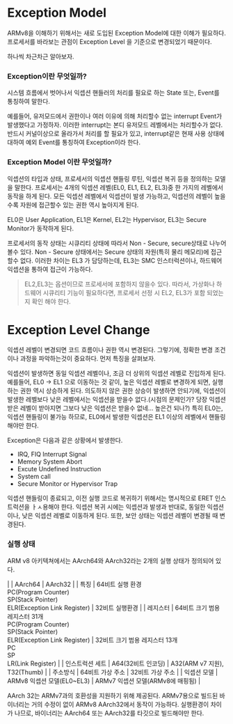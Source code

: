# Exception Model
ARMv8을 이해하기 위해서는 새로 도입된 Exception Model에 대한 이해가 필요하다.
프로세서를 바라보는 관점이 Exception Level 을 기준으로 변경되었기 때문이다.

하나씩 차근차근 알아보자.
### Exception이란 무엇일까?
시스템 흐름에서 벗어나서 익셉션 핸들러의 처리를 필요로 하는 State 또는, Event를 통칭하여 말한다.

예를들어, 유저모드에서 권한이나 여러 이유에 의해 처리할수 없는 interrupt Event가 발생했다고 가정하자.
이러한 interrupt는 본디 유저모드 레벨에서는 처리할수가 없다. 반드시 커널이상으로 올라가서 처리를 할 필요가 있고,
interrupt같은 현재 사용 상태에 대하여 예외 Event를 통칭하여 Exception이라 한다.

### Exception Model 이란 무엇일까?

익셉션의 타입과 상태, 프로세서의 익셉션 핸들링 루틴, 익셉션 복귀 등을 정의하는 모델을 말한다.
프로세서는 4개의 익셉션 레벨(EL0, EL1, EL2, EL3)중 한 가지의 레벨에서 동작을 하게 된다.
모든 익셉션 레벨에서 익셉션이 발생 가능하고, 익셉션의 레벨이 높을수록 자원에 접근할수 있는 권한 역시 높아지게 된다.

EL0은 User Application, EL1은 Kernel, EL2는 Hypervisor, EL3는 Secure Monitor가 동작하게 된다.

프로세서의 동작 상태는 시큐리티 상태에 따라서 Non - Secure, secure상태로 나누어 볼수 있다.
Non - Secure 상태에서는 Secure 상태의 자원(특히 물리 메모리)에 접근할수 없다.
이러한 차이는 EL3 가 담당하는데, EL3는 SMC 인스터럭션이나, 하드웨어 익셉션을 통하여 접근이 가능하다.

> EL2,EL3는 옵션이므로 프로세서에 포함하지 않을수 있다. 따라서, 가상화나 하드웨어 시큐리티 기능이 필요하다면, 프로세서 선정 시 EL2, EL3가 포함 되었는지 확인 해야 한다.

# Exception Level Change
익셉션 레벨이 변경되면 코드 흐름이나 권한 역시 변경된다.
그렇기에, 정확한 변경 조건이나 과정을 파악하는것이 중요하다.
먼저 특징을 살펴보자.

익셉션이 발생하면 동일 익셉션 레벨이나, 조금 더 상위의 익셉션 레벨로 진입하게 된다.
예를들어, EL0 -> EL1 으로 이동하는 것 같이, 높은 익셉션 레벨로 변경하게 되면, 실행하는 권한 역시 상승하게 된다.
의도하지 않은 권한 상승이 발생하면 안되기에, 익셉션이 발생한 레벨보다 낮은 레벨에서는 익셉션을 받을수 없다.(시점의 문제인가? 당장 익셉션 받은 레벨이 받아지면 그보다 낮은 익셉션은 받을수 없네... 높은건 되나?)
특히 EL0는, 익셉션 핸들링이 불가능 하므로, EL0에서 발생한 익셉션은 EL1 이상의 레벨에서 핸들링 해야만 한다.

Exception은 다음과 같은 상황에서 발생한다.
- IRQ, FIQ Interrupt Signal
- Memory System Abort
- Excute Undefined Instruction
- System call
- Secure Monitor or Hypervisor Trap

익셉션 핸들링이 종료되고, 이전 실행 코드로 복귀하기 위해서는 명시적으로 ERET 인스트럭션을 ㅏㅅ용해야 한다.
익셉션 복귀 시에는 익셉션과 발생과 반대로, 동일한 익셉션이나, 낮은 익셉션 레벨로 이동하게 된다.
또한, 보안 상태는 익셉션 레벨이 변경될 때 변경된다.

### 실행 상태
ARM v8 아키텍쳐에서는 AArch64와 AArch32라는 2개의 실행 상태가 정의되어 있다.

|           |    AArch64     |    AArch32     |
|    특징    |    64비트 실행 환경 </br> PC(Program Counter) </br> SP(Stack Pointer) </br> ELR(Exception Link Register)     |    32비트 실행환경     |
|  레지스터    |    64비트 크기 범용 레지스터 31개 </br> PC(Program Counter) </br> SP(Stack Pointer) </br> ELR(Exception Link Register)      |    32비트 크기 범용 레지스터 13개 </br> PC </br> SP </br> LR(Link Register)  |
|  인스트럭션 세트  |    A64(32비트 인코딩)     |    A32(ARM v7 지원), T32(Thumb)     |
|  주소방식  |   64비트 가상 주소     |    32비트 가상 주소   |
|  익셉션 모델  |   ARMv8 익셉션 모델(EL0~EL3)     |    ARMv7 익셉션 모델(ARMv8에 매핑됨)   |

AArch 32는 ARMv7과의 호환성을 지원하기 위해 제공된다.
ARMv7용으로 빌드된 바이너리는 거의 수정이 없이 ARMv8 AArch32에서 동작이 가능하다.
실행환경이 차이가 나므로, 바이너리는 AArch64 또는 AArch32를 타깃으로 빌드해야만 한다.
